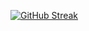 [![GitHub Streak](https://github-readme-streak-stats.herokuapp.com?user=fahadrao&theme=radical&date_format=j%20M%5B%20Y%5D)](https://git.io/streak-stats)
